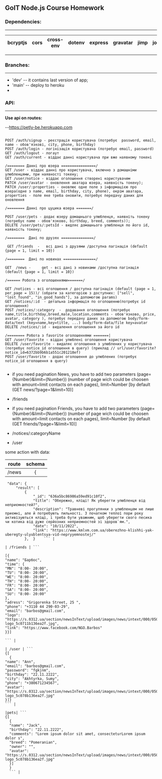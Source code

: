 ## GoIT Node.js Course Homework

### Dependencies:

---

| bcryptjs | cors | cross-env | dotenv | express | gravatar | jimp | joi | jsonwebtoken | mongoose | morgan | formidable | http-errors |
| -------- | ---- | --------- | ------ | ------- | -------- | ---- | --- | ------------ | -------- | ------ | ---------- | ----------- |

---

### Branches:

---

- 'dev' -- it contains last version of app;
- 'main' -- deploy to heroku
-

### API:

---

**Use api on routes:**

--https://petly-be.herokuapp.com

```

POST /auth/signup - реєстрація користувача (потребує  password, email, name - обов'язкові, city, phone, birthday)
POST /auth/login - логінізація користувача (потребує email, password)
GET /auth/logout - логаут
GET /auth/current - віддає данні користувача при вже наявному токені

/======== Данні про юзера ================/
GET /user - віддає данні про користувача, включно з домашніми улюбленцями, при наявності токену;
GET /user/notice - віддає оголошення створені користувачем
PATCH /user/avatar - оновлення аватара юзера, наявність токену);
PATCH /user/:properties - оновлює одне поле з інформацією про юзера(одне з name, email, birthday, city, phone), окрім аватара, properties - поле яке треба оновити, потребує передачу даних для оновлення

/======== Данні про цуцика юзера =======/

POST /user/pets - додає юзеру домашнього улюбленця, наявніть токену (потребує name - обов'язково, birthday, breed, comments));
DELETE /user/pets/:petsId - видляє домашнього улюбленця по його id, наявність токену;

/========  Дані по друзях ===============/

 GET /friends  -   всі дані з друзями /доступна пагінація (default {page = 1, limit = 10})

/========  Дані по новинах ===============/

GET  /news -     get - всі дані з новинами /доступна пагінація (default {page = 1, limit = 10})

/====== Робота з оголошеннями=======/

GET /notices - всі оголошення / доступна пагінація (default (page = 1, per_page = 15))/ (обрати за категорією з доступних: ["sell", "lost_found", "in_good_hands"], за допомогою params)
GET /notices/:id  - детальна інформація по оголошенню(потребує id оголошення)
POST /notices/:category  -  додавання оголошення (потребує name,title,birthday,breed,male,location,comments - обов'язково, price, avatar, category ), потребує передачу даних за допомогою body/form-data/text (key=name,key=title, ...) body/form-data/file key=avatar
DELETE /notices/:id - видалення оголошення за його id

/======== Робота з favorite оголошеннями =======|
GET /user/favorite - віддає улюблені оголошення користувача
DELETE /user/favorite - видаляє оголошення з улюблених у користувача (потребує notice_id оголошення в query) (приклад // url/user/favorite?notice_id=6372bb9b6b1a551c201218ef)
POST /user/favorite - додає оголошення до улюблених (потребує notice_id оголошення в query)


```

- if you need pagination News, you have to add two parameters (page={Number}&limit={Number}) (number of page wich could be choosen with amount=limit
  contacts on each pages), limit=Number [by default (GET news/?page=1&limit=10)]

- /friends

- if you need pagination Friends, you have to add two parameters (page={Number}&limit={Number}) (number of page wich could be choosen with
  amount=limit contacts on each pages), limit=Number [by default (GET friends/?page=1&limit=10)]

- /notices/:categoryName
- /user

some action with data:

| route | schema |
| ----- | :----: |
| /news |   {    |

````"message": "success",
 "data": {
     "result": [
         {
             "_id": "636a5bc86986a59ed91c10f2",
             "title": "Обережно, кліщі! Як уберегти улюбленця від неприємностей?",
             "description": "Травневі прогулянки з улюбленцем не лише приємні, але й потребують пильності. З початком теплої пори року активізуються кліщі, і треба бути уважним, щоб уберегти свого песика чи котика від дуже серйозних неприємностей зі здоров`ям.",
             "date": "10/11/2022",
             "link": "https://www.kmlvm.com.ua/oberezhno-klishhi-yak-uberegty-ulyublentsya-vid-nepryyemnostej/"
         },  }    ``` |

| /friends | ```

[{
"name": "Барбос",
"time": {
"MN": "8:00- 20:00",
"TU": "8:00- 20:00",
"WE": "8:00- 20:00",
"TH": "8:00- 20:00",
"FR": "8:00- 20:00",
"SA": "8:00- 20:00",
"SU": "8:00- 20:00"
},
"adress": "Grigorenka Street, 25 ",
"phone": "+3110 44 290-03-29",
"email": "barbos@gmail.com",
"logo": "https://s.0312.ua/section/newsInText/upload/images/news/intext/000/050/1113/barbos-logo_5c0711b136ea2f.jpg",
"link": "https://www.facebook.com/NGO.Barbos"
}}]

``` |

| /user | ```
{[
  {
"name": "Ann",
"email": "barbos@gmail.com",
"password": "fgkjnm",
"birthday": "22.11.2222",
"city": "Akhtyrka, Sumy",
"phone": "+380671234567",
"avatar": "https://s.0312.ua/section/newsInText/upload/images/news/intext/000/050/183/barbos-logo_5c078b136ea2f.jpg"
}]}
``` |

|pets| ```
{[
  {
  "name": "Jack",
  "birthday": "22.11.2222",
  "comments": "Lorem ipsum dolor sit amet, consecteturLorem ipsum dolor s",
  "breed": "Pomeranian",
  "owner": "",
  "avatar": "https://s.0312.ua/section/newsInText/upload/images/news/intext/000/050/183/barbos-logo_5c078b136ea2f.jpg"
  }]
  }
  ``` |
````
